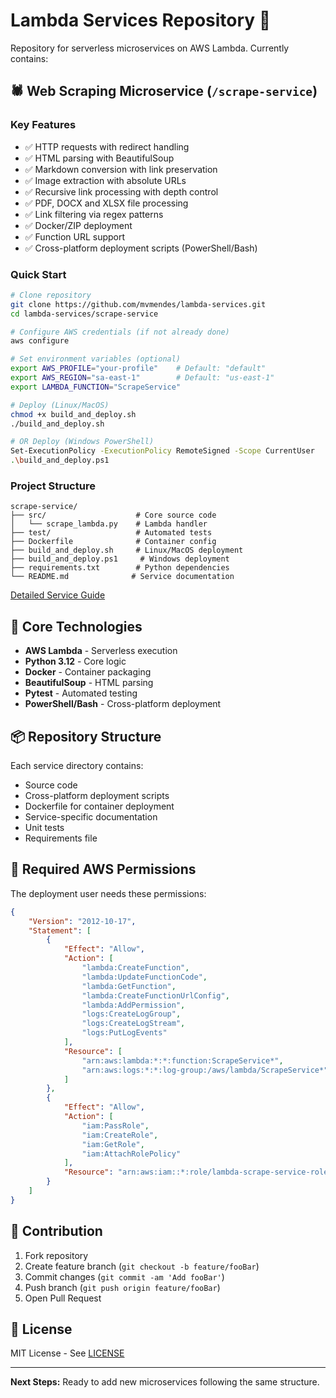 # Lambda Services Repository 🚀

Repository for serverless microservices on AWS Lambda. Currently contains:

## 🕷️ Web Scraping Microservice (`/scrape-service`)

### Key Features
- ✅ HTTP requests with redirect handling
- ✅ HTML parsing with BeautifulSoup
- ✅ Markdown conversion with link preservation
- ✅ Image extraction with absolute URLs
- ✅ Recursive link processing with depth control
- ✅ PDF, DOCX and XLSX file processing
- ✅ Link filtering via regex patterns
- ✅ Docker/ZIP deployment
- ✅ Function URL support
- ✅ Cross-platform deployment scripts (PowerShell/Bash)

### Quick Start
```bash
# Clone repository
git clone https://github.com/mvmendes/lambda-services.git
cd lambda-services/scrape-service

# Configure AWS credentials (if not already done)
aws configure

# Set environment variables (optional)
export AWS_PROFILE="your-profile"    # Default: "default"
export AWS_REGION="sa-east-1"        # Default: "us-east-1"
export LAMBDA_FUNCTION="ScrapeService"

# Deploy (Linux/MacOS)
chmod +x build_and_deploy.sh
./build_and_deploy.sh

# OR Deploy (Windows PowerShell)
Set-ExecutionPolicy -ExecutionPolicy RemoteSigned -Scope CurrentUser
.\build_and_deploy.ps1
```

### Project Structure
```
scrape-service/
├── src/                    # Core source code
│   └── scrape_lambda.py    # Lambda handler
├── test/                   # Automated tests
├── Dockerfile              # Container config
├── build_and_deploy.sh     # Linux/MacOS deployment
├── build_and_deploy.ps1     # Windows deployment
├── requirements.txt        # Python dependencies
└── README.md              # Service documentation
```

[Detailed Service Guide](./scrape-service/README.md)

## 🔧 Core Technologies
- **AWS Lambda** - Serverless execution
- **Python 3.12** - Core logic
- **Docker** - Container packaging
- **BeautifulSoup** - HTML parsing
- **Pytest** - Automated testing
- **PowerShell/Bash** - Cross-platform deployment

## 📦 Repository Structure
Each service directory contains:
- Source code
- Cross-platform deployment scripts
- Dockerfile for container deployment
- Service-specific documentation
- Unit tests
- Requirements file

## 🔐 Required AWS Permissions
The deployment user needs these permissions:
```json
{
    "Version": "2012-10-17",
    "Statement": [
        {
            "Effect": "Allow",
            "Action": [
                "lambda:CreateFunction",
                "lambda:UpdateFunctionCode",
                "lambda:GetFunction",
                "lambda:CreateFunctionUrlConfig",
                "lambda:AddPermission",
                "logs:CreateLogGroup",
                "logs:CreateLogStream",
                "logs:PutLogEvents"
            ],
            "Resource": [
                "arn:aws:lambda:*:*:function:ScrapeService*",
                "arn:aws:logs:*:*:log-group:/aws/lambda/ScrapeService*"
            ]
        },
        {
            "Effect": "Allow",
            "Action": [
                "iam:PassRole",
                "iam:CreateRole",
                "iam:GetRole",
                "iam:AttachRolePolicy"
            ],
            "Resource": "arn:aws:iam::*:role/lambda-scrape-service-role"
        }
    ]
}
```

## 🤝 Contribution
1. Fork repository
2. Create feature branch (`git checkout -b feature/fooBar`)
3. Commit changes (`git commit -am 'Add fooBar'`)
4. Push branch (`git push origin feature/fooBar`)
5. Open Pull Request

## 📄 License
MIT License - See [LICENSE](./LICENSE)

---

**Next Steps:** Ready to add new microservices following the same structure.

